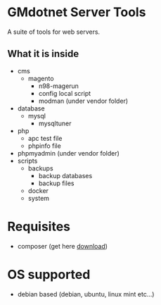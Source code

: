 # GMdotnet Server Tools

A suite of tools for web servers.

## What it is inside

- cms
  - magento
    - n98-magerun
    - config local script
    - modman (under vendor folder)
- database
  - mysql
    - mysqltuner
- php
  - apc test file
  - phpinfo file
- phpmyadmin (under vendor folder)
- scripts
  - backups
    - backup databases
    - backup files
  - docker
  - system  
  
# Requisites

- composer (get here [download](https://getcomposer.org/download/))

# OS supported

- debian based (debian, ubuntu, linux mint etc...)
